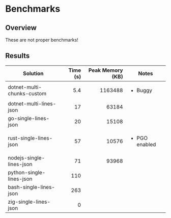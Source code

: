# Benchmarks

## Overview

These are not proper benchmarks!

## Results

| Solution                   | Time (s) | Peak Memory (KB) | Notes                         |
| -------------------------- | -------: | ---------------: | ----------------------------- |
| dotnet-multi-chunks-custom |      5.4 |          1163488 | <ul><li>Buggy</li></ul>       |
| dotnet-multi-lines-json    |       17 |            63184 |                               |
| go-single-lines-json       |       20 |            15108 |                               |
| rust-single-lines-json     |       57 |            10576 | <ul><li>PGO enabled</li></ul> |
| nodejs-single-lines-json   |       71 |            93968 |                               |
| python-single-lines-json   |      110 |                  |                               |
| bash-single-lines-json     |      263 |                  |                               |
| zig-single-lines-json      |        0 |                  |                               |
